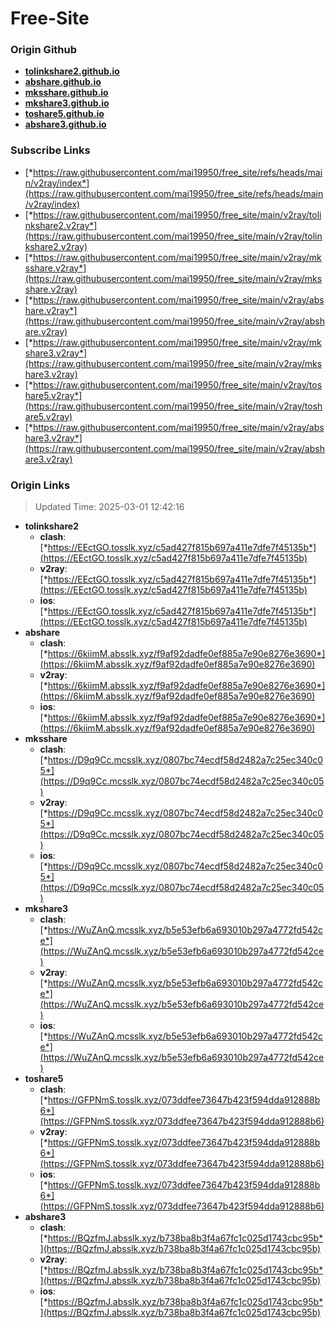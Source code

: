 # Free-Site

### Origin Github

- [**tolinkshare2.github.io**](https://github.com/tolinkshare2/tolinkshare2.github.io)
- [**abshare.github.io**](https://github.com/abshare/abshare.github.io)
- [**mksshare.github.io**](https://github.com/mksshare/mksshare.github.io)
- [**mkshare3.github.io**](https://github.com/mkshare3/mkshare3.github.io)
- [**toshare5.github.io**](https://github.com/toshare5/toshare5.github.io)
- [**abshare3.github.io**](https://github.com/abshare3/abshare3.github.io)

### Subscribe Links

- [*https://raw.githubusercontent.com/mai19950/free_site/refs/heads/main/v2ray/index*](https://raw.githubusercontent.com/mai19950/free_site/refs/heads/main/v2ray/index)
- [*https://raw.githubusercontent.com/mai19950/free_site/main/v2ray/tolinkshare2.v2ray*](https://raw.githubusercontent.com/mai19950/free_site/main/v2ray/tolinkshare2.v2ray)
- [*https://raw.githubusercontent.com/mai19950/free_site/main/v2ray/mksshare.v2ray*](https://raw.githubusercontent.com/mai19950/free_site/main/v2ray/mksshare.v2ray)
- [*https://raw.githubusercontent.com/mai19950/free_site/main/v2ray/abshare.v2ray*](https://raw.githubusercontent.com/mai19950/free_site/main/v2ray/abshare.v2ray)
- [*https://raw.githubusercontent.com/mai19950/free_site/main/v2ray/mkshare3.v2ray*](https://raw.githubusercontent.com/mai19950/free_site/main/v2ray/mkshare3.v2ray)
- [*https://raw.githubusercontent.com/mai19950/free_site/main/v2ray/toshare5.v2ray*](https://raw.githubusercontent.com/mai19950/free_site/main/v2ray/toshare5.v2ray)
- [*https://raw.githubusercontent.com/mai19950/free_site/main/v2ray/abshare3.v2ray*](https://raw.githubusercontent.com/mai19950/free_site/main/v2ray/abshare3.v2ray)

### Origin Links

> Updated Time: 2025-03-01 12:42:16

- **tolinkshare2**
  - **clash**: [*https://EEctGO.tosslk.xyz/c5ad427f815b697a411e7dfe7f45135b*](https://EEctGO.tosslk.xyz/c5ad427f815b697a411e7dfe7f45135b)
  - **v2ray**: [*https://EEctGO.tosslk.xyz/c5ad427f815b697a411e7dfe7f45135b*](https://EEctGO.tosslk.xyz/c5ad427f815b697a411e7dfe7f45135b)
  - **ios**: [*https://EEctGO.tosslk.xyz/c5ad427f815b697a411e7dfe7f45135b*](https://EEctGO.tosslk.xyz/c5ad427f815b697a411e7dfe7f45135b)
- **abshare**
  - **clash**: [*https://6kiimM.absslk.xyz/f9af92dadfe0ef885a7e90e8276e3690*](https://6kiimM.absslk.xyz/f9af92dadfe0ef885a7e90e8276e3690)
  - **v2ray**: [*https://6kiimM.absslk.xyz/f9af92dadfe0ef885a7e90e8276e3690*](https://6kiimM.absslk.xyz/f9af92dadfe0ef885a7e90e8276e3690)
  - **ios**: [*https://6kiimM.absslk.xyz/f9af92dadfe0ef885a7e90e8276e3690*](https://6kiimM.absslk.xyz/f9af92dadfe0ef885a7e90e8276e3690)
- **mksshare**
  - **clash**: [*https://D9q9Cc.mcsslk.xyz/0807bc74ecdf58d2482a7c25ec340c05*](https://D9q9Cc.mcsslk.xyz/0807bc74ecdf58d2482a7c25ec340c05)
  - **v2ray**: [*https://D9q9Cc.mcsslk.xyz/0807bc74ecdf58d2482a7c25ec340c05*](https://D9q9Cc.mcsslk.xyz/0807bc74ecdf58d2482a7c25ec340c05)
  - **ios**: [*https://D9q9Cc.mcsslk.xyz/0807bc74ecdf58d2482a7c25ec340c05*](https://D9q9Cc.mcsslk.xyz/0807bc74ecdf58d2482a7c25ec340c05)
- **mkshare3**
  - **clash**: [*https://WuZAnQ.mcsslk.xyz/b5e53efb6a693010b297a4772fd542ce*](https://WuZAnQ.mcsslk.xyz/b5e53efb6a693010b297a4772fd542ce)
  - **v2ray**: [*https://WuZAnQ.mcsslk.xyz/b5e53efb6a693010b297a4772fd542ce*](https://WuZAnQ.mcsslk.xyz/b5e53efb6a693010b297a4772fd542ce)
  - **ios**: [*https://WuZAnQ.mcsslk.xyz/b5e53efb6a693010b297a4772fd542ce*](https://WuZAnQ.mcsslk.xyz/b5e53efb6a693010b297a4772fd542ce)
- **toshare5**
  - **clash**: [*https://GFPNmS.tosslk.xyz/073ddfee73647b423f594dda912888b6*](https://GFPNmS.tosslk.xyz/073ddfee73647b423f594dda912888b6)
  - **v2ray**: [*https://GFPNmS.tosslk.xyz/073ddfee73647b423f594dda912888b6*](https://GFPNmS.tosslk.xyz/073ddfee73647b423f594dda912888b6)
  - **ios**: [*https://GFPNmS.tosslk.xyz/073ddfee73647b423f594dda912888b6*](https://GFPNmS.tosslk.xyz/073ddfee73647b423f594dda912888b6)
- **abshare3**
  - **clash**: [*https://BQzfmJ.absslk.xyz/b738ba8b3f4a67fc1c025d1743cbc95b*](https://BQzfmJ.absslk.xyz/b738ba8b3f4a67fc1c025d1743cbc95b)
  - **v2ray**: [*https://BQzfmJ.absslk.xyz/b738ba8b3f4a67fc1c025d1743cbc95b*](https://BQzfmJ.absslk.xyz/b738ba8b3f4a67fc1c025d1743cbc95b)
  - **ios**: [*https://BQzfmJ.absslk.xyz/b738ba8b3f4a67fc1c025d1743cbc95b*](https://BQzfmJ.absslk.xyz/b738ba8b3f4a67fc1c025d1743cbc95b)
